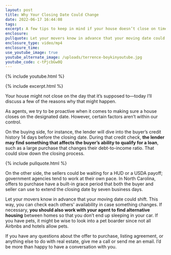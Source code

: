 ```yaml
---
layout: post
title: Why Your Closing Date Could Change
date: 2022-06-17 16:44:08
tags:
excerpt: A few tips to keep in mind if your house doesn’t close on time.
enclosure:
pullquote: Let your movers know in advance that your moving date could shift.
enclosure_type: video/mp4
enclosure_time:
use_youtube_image: true
youtube_alternate_image: /uploads/terrence-boykinyoutube.jpg
youtube_code: c-tPjcbGw0Q
---
```

{% include youtube.html %}

{% include excerpt.html %}

Your house might not close on the day that it’s supposed to—today I’ll discuss a few of the reasons why that might happen.

As agents, we try to be proactive when it comes to making sure a house closes on the designated date. However, certain factors aren’t within our control.

On the buying side, for instance, the lender will dive into the buyer’s credit history 14 days before the closing date. During that credit check, **the lender may find something that affects the buyer’s ability to qualify for a loan**, such as a large purchase that changes their debt-to-income ratio. That could slow down the closing process.

{% include pullquote.html %}

On the other side, the sellers could be waiting for a HUD or a USDA payoff; government agencies tend to work at their own pace. In North Carolina, offers to purchase have a built-in grace period that both the buyer and seller can use to extend the closing date by seven business days.

Let your movers know in advance that your moving date could shift. This way, you can check each others' availability in case something changes. If necessary, **you should also work with your agent to find alternative housing** between homes so that you don’t end up sleeping in your car. If you have pets, it might be wise to look into a pet boarder since not all Airbnbs and hotels allow pets.

If you have any questions about the offer to purchase, listing agreement, or anything else to do with real estate, give me a call or send me an email. I’d be more than happy to have a conversation with you.
